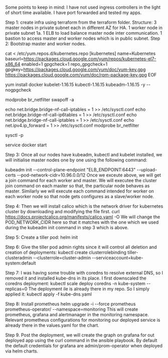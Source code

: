 Some points to keep in mind: I have not used ingress controllers in the light of short time available.
	I have port forwarded and tested my apps.

Step 1: create infra using terraform from the terraform folder.
	Structure: 
		3 master nodes in private subnet each in different AZ for HA.
		1 worker node in private subnet 1a.
		1 ELB to load balance master node inter communication.
		1 bastion to access master and worker nodes which is in public subnet.
Step 2: Bootstrap master and worker nodes.

cat <<EOF > /etc/yum.repos.d/kubernetes.repo
[kubernetes]
name=Kubernetes
baseurl=https://packages.cloud.google.com/yum/repos/kubernetes-el7-x86_64
enabled=1
gpgcheck=1
repo_gpgcheck=1
gpgkey=https://packages.cloud.google.com/yum/doc/yum-key.gpg https://packages.cloud.google.com/yum/doc/rpm-package-key.gpg
EOF

yum install docker kubelet-1.16.15 kubectl-1.16.15 kubeadm-1.16.15 -y --nogpgcheck

modprobe br_netfilter
swapoff -a

echo net.bridge.bridge-nf-call-iptables = 1 >> /etc/sysctl.conf
echo net.bridge.bridge-nf-call-ip6tables = 1 >> /etc/sysctl.conf
echo net.bridge.bridge-nf-call-iptables = 1 >> /etc/sysctl.conf
echo net.ipv4.ip_forward = 1 >> /etc/sysctl.conf
modprobe br_netfilter

sysctl -p

service docker start

Step 3: Once all our nodes have kubeadm, kubectl and kubelet installed, we will initialise master nodes one by one using the following command:

kubeadm init --control-plane-endpoint "ELB_ENDPOINT:6443" --upload-certs --pod-network-cidr=10.96.0.0/12
Once we exceute above, we will get a join command for each worker and master.
We will executee the cluster join command on each master so that, the particular node behaves as master.
Similarly we will execute each command intended for worker on each worker node so that node gets configures as a slave/worker node.

Step 4: Then we will install calico which is the network driver for kubernetes cluster by downloading and modifying the file first.
	curl https://docs.projectcalico.org/manifests/calico.yaml -O
	We will change the POD_NETWORK_CIDR here so that it matches with the one which we used during the kubeadm init command in step 3 which is above.

Step 5: Create a tiller pod:  helm init

Step 6: Give the tiller pod admin rights since it will control all deletion and creation of deployments: kubectl create clusterrolebinding tiller-clusteradmin --clusterrole=cluster-admin --serviceaccount=kube-system:default

Step 7: I was having some trouble with coredns to resolve external DNS, so I removed it and installed kube-dns in its place.
	I first downscaled the coredns deployment: kubectl scale deploy coredns -n kube-system --replicas=0
	The deployment ile is already there in my repo. So I simply applied it: kubectl apply -f kube-dns.yaml

Step 8: Install prometheus
	helm upgrade -i --force prometheus prometheus-operator/ --namespace=monitoring
	This will create prometheus, grafana and alertmanager in the monitoring namespace.
	Relevant prometheus configurations for monitoring our deployed service is already there in the values.yaml for the chart.

Step 9. Post the deployment, we will create the graph on grafana for out deployed app using the curl command in the ansible playbook.
	By default the default credentials for grafana are admin/prom-operator when deployed via helm charts.
